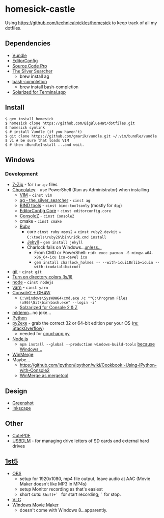 homesick-castle
===============

Using https://github.com/technicalpickles/homesick to keep track of all my
dotfiles.

## Dependencies

* [Vundle](https://github.com/gmarik/vundle)
* [EditorConfig](http://editorconfig.org/)
* [Source Code Pro](https://github.com/adobe-fonts/source-code-pro/releases)
* [The Silver Searcher](https://github.com/ggreer/the_silver_searcher)
  * brew install ag
* [bash-completion](http://bash-completion.alioth.debian.org/)
  * brew install bash-completion
* [Solarized for Terminal.app](https://github.com/tomislav/osx-terminal.app-colors-solarized)

## Install

    $ gem install homesick
    $ homesick clone https://github.com/BigBlueHat/dotfiles.git
    $ homesick symlink
    $ # install Vundle (if you haven't)
    $ git clone https://github.com/gmarik/vundle.git ~/.vim/bundle/vundle
    $ vi # be sure that loads VIM
    $ # then :BundleInstall ...and wait.

## Windows

### Development

* [7-Zip](http://www.7-zip.org/) - for `tar.gz` files
* [Chocolatey](http://chocolatey.org/) - use PowerShell (Run as Administrator) when installing
  * [VIM](http://www.vim.org/) - `cinst vim`
  * [ag - the_silver_searcher](https://github.com/ggreer/the_silver_searcher/wiki/Windows) - `cinst ag`
  * [BIND tools](https://chocolatey.org/packages/bind-toolsonly) - `cinst bind-toolsonly` (mostly for `dig`)
  * [EditorConfig Core](http://chocolatey.org/packages/editorconfig.core) - `cinst editorconfig.core`
  * [ConsoleZ](https://github.com/cbucher/console#consolez) - `cinst ConsoleZ`
  * cmake - `cinst cmake`
  * [Ruby](http://rubyinstaller.org/downloads/)
    * core `cinst ruby msys2` + `cinst ruby2.devkit` + `C:\tools\ruby26\bin\ridk.cmd install`
    * [Jekyll](http://jekyllrb.com/) - `gem install jekyll`
    * Charlock fails on Windows...[unless...](https://github.com/brianmario/charlock_holmes/issues/84#issuecomment-478335029)
      * From CMD or PowerShell: `ridk exec pacman -S mingw-w64-x86_64-icu icu-devel icu`
      * `gem install charlock_holmes -- --with-icui18nlib=icuin --with-icudatalib=icudt`
* [git](https://git-scm.com) - `cinst git`
* [Turn on directory colors (ls/ll)](https://stackoverflow.com/questions/14049896/setting-colors-for-ls-in-git-bash-on-windows)
* [node](https://nodejs.org/) - `cinst nodejs`
* [yarn](https://yarnpkg.com/) - `cinst yarn`
* [Console2 + GH4W](http://nickberardi.com/using-git-bash-in-console2/)
  * `C:\Windows\SysWOW64\cmd.exe /c ""C:\Program Files (x86)\Git\bin\bash.exe" --login -i"`
  * [Solzarized for Console 2 & Z](https://github.com/stevenharman/console2-solarized)
* [mktemp](http://gnuwin32.sourceforge.net/packages/mktemp.htm)...no joke...
* [Python](https://www.python.org/downloads/windows/)
* [py2exe](http://sourceforge.net/projects/py2exe/files/py2exe/0.6.9/py2exe-0.6.9.win32-py2.7.exe/download) - grab the correct 32 or 64-bit edition per your OS ([re: StackOverflow](http://stackoverflow.com/questions/11288923/cannot-install-py2exe-with-python-2-7))
  * needed for [couchapp.py](http://github.com/couchapp/couchapp)
* [Node.js](http://nodejs.org/)
  * `npm install --global --production windows-build-tools` [because Windows...](https://github.com/nodejs/node-gyp#on-windows)
* [WinMerge](http://winmerge.org/)
* Maybe...
  * https://github.com/ipython/ipython/wiki/Cookbook:-Using-IPython-with-Console2
  * [WinMerge as mergetool](https://gist.github.com/shawndumas/6158524)

## Design
 - [Greenshot](http://getgreenshot.org/)
 - [Inkscape](http://inkscape.org/)

## Other
 - [CutePDF](http://www.cutepdf.com/Products/CutePDF/writer.asp)
 - [USBDLM](https://www.uwe-sieber.de/usbdlm_e.html) - for managing drive letters of SD cards and external hard drives

## [1st5](http://bigbluehat.com/1st5)
 - [OBS](http://obsproject.com/)
   - setup for 1920x1080, mp4 file output, leave audio at AAC (Movie Maker doesn't like MP3 in MP4s)
   - setup Monitor recording as that's easiest
   - short cuts: ``Shift+` `` for start recording; `` ` `` for stop.
 - [VLC](http://www.videolan.org/vlc/)
 - [Windows Movie Maker](http://windows.microsoft.com/en-US/Windows-Live/movie-maker)
   - doesn't come with Windows 8...apparently.
